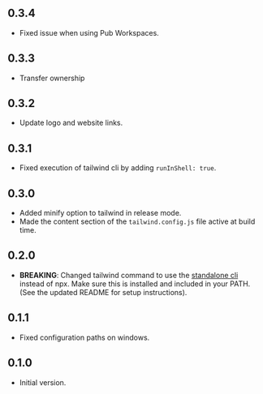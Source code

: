 ## 0.3.4

- Fixed issue when using Pub Workspaces.

## 0.3.3

- Transfer ownership

## 0.3.2

- Update logo and website links.

## 0.3.1

- Fixed execution of tailwind cli by adding `runInShell: true`.

## 0.3.0

- Added minify option to tailwind in release mode.
- Made the content section of the `tailwind.config.js` file active at build time.

## 0.2.0

- **BREAKING**: Changed tailwind command to use the [standalone cli](https://tailwindcss.com/blog/standalone-cli)
  instead of npx. Make sure this is installed and included in your PATH. (See the updated README for setup instructions).

## 0.1.1

- Fixed configuration paths on windows.

## 0.1.0

- Initial version.
